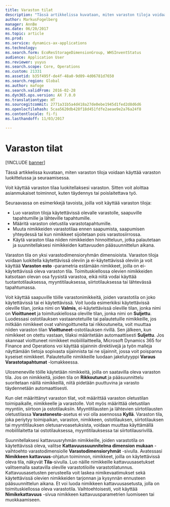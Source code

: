 ```yaml
---
title: Varaston tilat
description: "Tässä artikkelissa kuvataan, miten varaston tiloja voidaan käyttää varaston luokittelussa ja seuraamisessa."
author: MarkusFogelberg
manager: AnnBe
ms.date: 06/20/2017
ms.topic: article
ms.prod: 
ms.service: dynamics-ax-applications
ms.technology: 
ms.search.form: EcoResStorageDimensionGroup, WHSInventStatus
audience: Application User
ms.reviewer: yuyus
ms.search.scope: Core, Operations
ms.custom: 21331
ms.assetid: b35f495f-de4f-48a0-9d09-4d06781d7650
ms.search.region: Global
ms.author: mafoge
ms.search.validFrom: 2016-02-28
ms.dyn365.ops.version: AX 7.0.0
ms.translationtype: HT
ms.sourcegitcommit: 2771a31b5a4d418a27de0ebe1945d1fed2d8d6d6
ms.openlocfilehash: 5caa5620db428f18d451fdfe2aeae9e2a76a24f8
ms.contentlocale: fi-fi
ms.lasthandoff: 11/03/2017

---
```


# <a name="inventory-statuses"></a>Varaston tilat

[!INCLUDE [banner](../includes/banner.md)]

Tässä artikkelissa kuvataan, miten varaston tiloja voidaan käyttää varaston luokittelussa ja seuraamisessa.

Voit käyttää varaston tilaa luokitellaksesi varaston. Sitten voit aloittaa asianmukaiset toiminnot, kuten täydennys tai poislaitettava työ.

Seuraavassa on esimerkkejä tavoista, joilla voit käyttää varaston tiloja:

-   Luo varaston tiloja käytettävissä olevalle varastolle, saapuville tapahtumille ja lähteville tapahtumille.
-   Määritä varaston oletustila varastotapahtumille.
-   Muuta nimikkeiden varastotilaa ennen saapumista, saapumisen yhteydessä tai kun nimikkeet sijoitetaan pois varastosiirrossa.
-   Käytä varaston tilaa niiden nimikkeiden hinnoitteluun, jotka palautetaan ja suunnitellaksesi nimikkeiden kattavuuden pääsuunnittelun aikana.

Varaston tila on yksi varastodimensioryhmän dimensioista. Varaston tiloja voidaan luokitella käytettävissä oleviin ja ei-käytettävissä oleviin ja voit käyttää **Varaston esto** -parametria estämään nimikkeet, joilla on ei-käytettävissä oleva varaston tila. Toimituskiellossa olevien nimikkeiden katsotaan olevan osa fyysistä varastoa, eikä niitä vodai käyttää tuotantotilauksessa, myyntitilauksessa, siirtotilauksessa tai lähtevässä tapahtumassa.

Voit käyttää saapuville töille varastonimikkeitä, joiden varastotila on joko käytettävissä tai ei käytettävissä. Voit luoda esimerkiksi käytettävissä oleville tilan, jonka nimi on **Valmis**, ei-käytettävissä oleville tilan, jonka nimi on **Vioittuneet** ja toimituskiellossa oleville tilan, jonka nimi on **Suljettu**. Luodessasi ostotilauksen vastaanotetuille tai palautetuille nimikkeille, jos mitkään nimikkeet ovat vahingoittuneita tai rikkoutuneita, voit muuttaa niiden varaston tilan **Vioittuneet**-ostotilauksen rivillä. Sen jälkeen, kun nimikkeet on otettu vastaan, tilaksi määritetään automaattisesti **Suljettu**. Jos skannaat vioittuneet nimikkeet mobiililaitteella, Microsoft Dynamics 365 for Finance and Operations voi käyttää sijainnin direktiivejä ja työn malleja näyttämään tietoja sopivasta sijainnista tai ne sijainnit, jossa voit poispanna kyseiset nimikkeet. Palautetuille nimikkeille luodaan jakelutyyppi **Varaus** **Varastotapahtumat** -lomakkeessa.

Ulosmeneville töille käytetään nimikkeitä, joilla on saatavilla oleva varaston tila. Jos on nimikkeitä, joiden tila on **Rikkoutunut** ja pääsuunnittelu suoritetaan näillä nimikkeillä, niitä pidetään puuttuvina ja varasto täydennetään automaattisesti.

Kun olet määrittänyt varaston tilat, voit määrittää varaston oletustilan toimipaikalle, nimikkeelle ja varastolle. Voit myös määrittää oletustilan myyntiin, siirtoon ja ostotilauksiin. Myyntitilausten ja lähtevien siirtotilausten oletustilassa **Varastonesto**-asetus ei voi olla asennossa **Kyllä**. Varaston tila, joka periytyy toimipaikan, varaston, nimikkeen, ostotilauksen, siirtotilauksen tai myyntitilauksen oletusarvoasetuksista, voidaan muuttaa käyttämällä mobiililaitetta tai ostotilauksessa, myyntitilauksessa tai siirtotilausrivillä.

Suunnitellaksesi kattavuusryhmän nimikkeille, joiden varastotila on käytettävissä oleva, valitse **Kattavuussuunnitelma dimension mukaan** -vaihtoehto varastodimensiolle **Varastodimensioryhmät** -sivulla. Avatessasi **Nimikkeen kattavuus**-ohjatun toiminnon, nimikkeet, joilla on käytettävissä oleva tila, näkyvät **Tila**-sivulla. Luo näille nimikkeille kattavuusasetukset valitsemalla saatavilla oleville varastotiloille varastotilatunnus. Kattavuusasetusten perusteella voit laskea nimikevaatimukset sekä käytettävissä olevien nimikkeiden tarjonnan ja kysynnän ennusteen pääsuunnittelun aikana. Et voi luoda nimikkeen kattavuusasetusta, jolla on toimituskiellossa oleva varastotila. Vaihtoehtoisesti, voit käyttää **Nimikekattavuus** -sivua nimikkeen kattavuusparametrien luomiseen tai muokkaamiseen.

